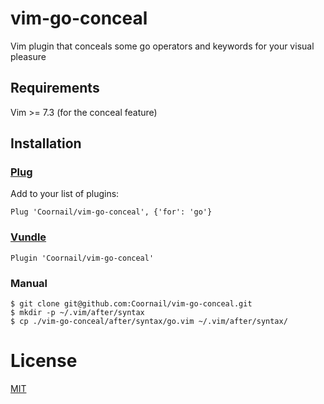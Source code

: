 # vim-go-conceal
Vim plugin that conceals some go operators and keywords for your visual pleasure

## Requirements
Vim >= 7.3 (for the conceal feature)

## Installation

### [Plug](https://github.com/junegunn/vim-plug)
Add to your list of plugins:

    Plug 'Coornail/vim-go-conceal', {'for': 'go'}

### [Vundle](https://github.com/gmarik/Vundle.vim)

    Plugin 'Coornail/vim-go-conceal'

### Manual
    $ git clone git@github.com:Coornail/vim-go-conceal.git
    $ mkdir -p ~/.vim/after/syntax
    $ cp ./vim-go-conceal/after/syntax/go.vim ~/.vim/after/syntax/

# License
[MIT](https://raw.githubusercontent.com/Coornail/vim-go-conceal/master/LICENSE)
